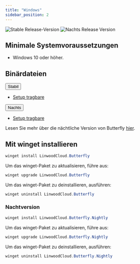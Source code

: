 ```yaml
---
title: "Windows"
sidebar_position: 2
---
```


![Stable Release-Version](https://img.shields.io/badge/dynamic/yaml?color=c4840d&label=Stable&query=%24.version&url=https%3A%2F%2Fraw.githubusercontent.com%2FLinwoodCloud%2Fbutterfly%2Fstable%2Fapp%2Fpubspec.yaml&style=for-the-badge) ![Nachts Release Version](https://img.shields.io/badge/dynamic/yaml?color=f7d28c&label=Nightly&query=%24.version&url=https%3A%2F%2Fraw.githubusercontent.com%2FLinwoodCloud%2Fbutterfly%2Fnightly%2Fapp%2Fpubspec.yaml&style=for-the-badge)

## Minimale Systemvoraussetzungen

* Windows 10 oder höher.

## Binärdateien

<div className="row margin-bottom--lg padding--sm">
<div className="dropdown dropdown--hoverable margin--sm">
  <button className="button button--outline button--info button--lg">Stabil</button>
  <ul className="dropdown__menu">
    <li>
      <a className="dropdown__link" href="https://github.com/LinwoodCloud/butterfly/releases/download/stable/Butterfly-Setup.exe">
        Setup
      </a>
      <a className="dropdown__link" href="https://github.com/LinwoodCloud/butterfly/releases/download/stable/windows.zip">
        tragbare
      </a>
    </li>
  </ul>
</div>
<div className="dropdown dropdown--hoverable margin--sm">
  <button className="button button--outline button--danger button--lg">Nachts</button>
  <ul className="dropdown__menu">
    <li>
      <a className="dropdown__link" href="https://github.com/LinwoodCloud/butterfly/releases/download/nightly/Butterfly-Setup.exe">
        Setup
      </a>
      <a className="dropdown__link" href="https://github.com/LinwoodCloud/butterfly/releases/download/nightly/windows.zip">
        tragbare
      </a>
    </li>
  </ul>
</div>
</div>

Lesen Sie mehr über die nächtliche Version von Butterfly [hier](/nightly).

## Mit winget installieren

```powershell
winget install LinwoodCloud.Butterfly
```

Um das winget-Paket zu aktualisieren, führe aus:

```powershell
winget upgrade LinwoodCloud.Butterfly
```

Um das winget-Paket zu deinstallieren, ausführen:

```powershell
winget uninstall LinwoodCloud.Butterfly
```

### Nachtversion

```powershell
winget install LinwoodCloud.Butterfly.Nightly
```

Um das winget-Paket zu aktualisieren, führe aus:

```powershell
winget upgrade LinwoodCloud.Butterfly.Nightly
```

Um das winget-Paket zu deinstallieren, ausführen:

```powershell
winget uninstall LinwoodCloud.Butterfly.Nightly
```

